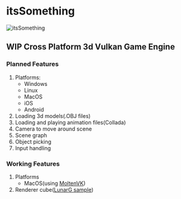 # itsSomething

![itsSomething](http://i0.kym-cdn.com/photos/images/original/000/499/657/93c.gif)

## WIP Cross Platform 3d Vulkan Game Engine

### Planned Features
1. Platforms:
    * Windows
    * Linux
    * MacOS
    * iOS
    * Android
2. Loading 3d models(.OBJ files)
3. Loading and playing animation files(Collada)
4. Camera to move around scene
5. Scene graph
6. Object picking
7. Input handling

### Working Features
1. Platforms
    * MacOS(using [MoltenVK](https://github.com/KhronosGroup/MoltenVK))
2. Renderer cube([LunarG sample](https://vulkan.lunarg.com/sdk/home))
